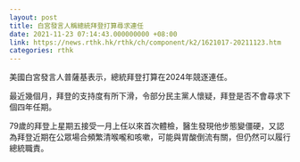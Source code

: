 ```yaml
---
layout: post
title: 白宮發言人稱總統拜登打算尋求連任
date: 2021-11-23 07:14:43.000000000 +08:00
link: https://news.rthk.hk/rthk/ch/component/k2/1621017-20211123.htm
categories: rthk
---
```


美國白宮發言人普薩基表示，總統拜登打算在2024年競逐連任。

最近幾個月，拜登的支持度有所下滑，令部分民主黨人懷疑，拜登是否不會尋求下個四年任期。

79歲的拜登上星期五接受一月上任以來首次體檢，醫生發現他步態變僵硬，又認為拜登近期在公眾場合頻繁清喉嚨和咳嗽，可能與胃酸倒流有關，但仍然可以履行總統職責。
